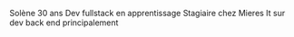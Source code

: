 Solène
30 ans 
Dev fullstack en apprentissage 
Stagiaire chez Mieres It sur dev back end principalement
